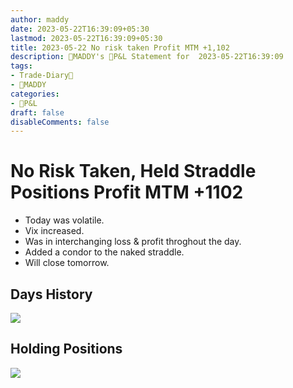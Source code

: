 ```yaml
---
author: maddy
date: 2023-05-22T16:39:09+05:30
lastmod: 2023-05-22T16:39:09+05:30
title: 2023-05-22 No risk taken Profit MTM +1,102
description: 🧔MADDY's 💸P&L Statement for  2023-05-22T16:39:09 
tags:
- Trade-Diary📗
- 🧔MADDY
categories: 
- 💸P&L
draft: false
disableComments: false
---
```

# No Risk Taken, Held Straddle Positions Profit MTM +1102

- Today was volatile.
- Vix increased.
- Was in interchanging loss & profit throghout the day.
- Added a condor to the naked straddle.
- Will close tomorrow.

## Days History

![](https://i.imgur.com/95rMmLT.png)


## Holding Positions

![](https://i.imgur.com/qfXNlUG.png)


